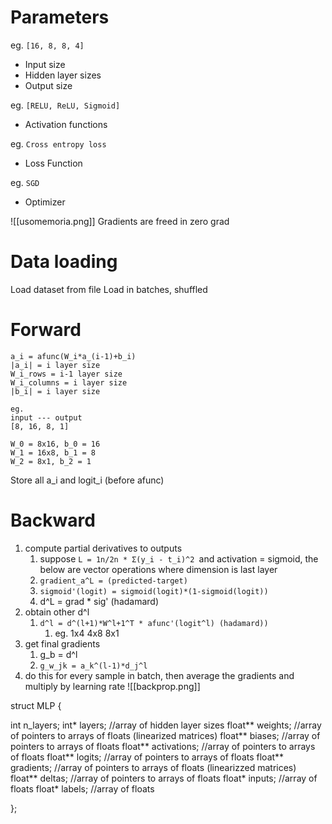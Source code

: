 # Parameters
eg. `[16, 8, 8, 4]`
- Input size
- Hidden layer sizes
- Output size

eg. `[RELU, ReLU, Sigmoid]`
- Activation functions

eg. `Cross entropy loss`
- Loss Function

eg. `SGD`
- Optimizer

![[usomemoria.png]]
Gradients are freed in zero grad
# Data loading
Load dataset from file
Load in batches, shuffled
# Forward
```
a_i = afunc(W_i*a_(i-1)+b_i)
|a_i| = i layer size
W_i_rows = i-1 layer size 
W_i_columns = i layer size
|b_i| = i layer size

eg.
input --- output
[8, 16, 8, 1]

W_0 = 8x16, b_0 = 16
W_1 = 16x8, b_1 = 8
W_2 = 8x1, b_2 = 1
```
Store all a_i and logit_i (before afunc)

# Backward
1. compute partial derivatives to outputs
	1. suppose `L = 1n/2n * Σ(y_i - t_i)^2 `and activation = sigmoid, the below are vector operations where dimension is last layer
	2. `gradient_a^L = (predicted-target)`
	3. `sigmoid'(logit) = sigmoid(logit)*(1-sigmoid(logit))`
	4. d^L = grad * sig' (hadamard)
2. obtain other d^l
	1. `d^l = d^(l+1)*W^l+1^T * afunc'(logit^l) (hadamard))`
		1. eg. 1x4 4x8 8x1
3. get final gradients
	1. g_b = d^l
	2. `g_w_jk = a_k^(l-1)*d_j^l` 
4. do this for every sample in batch, then average the gradients and multiply by learning rate
![[backprop.png]]

struct MLP {

int n_layers;
int* layers; //array of hidden layer sizes
float** weights; //array of pointers to arrays of floats (linearized matrices)
float** biases; //array of pointers to arrays of floats
float** activations; //array of pointers to arrays of floats
float** logits; //array of pointers to arrays of floats
float** gradients; //array of pointers to arrays of floats (linearizzed matrices)
float** deltas; //array of pointers to arrays of floats
float* inputs; //array of floats
float* labels; //array of floats

};